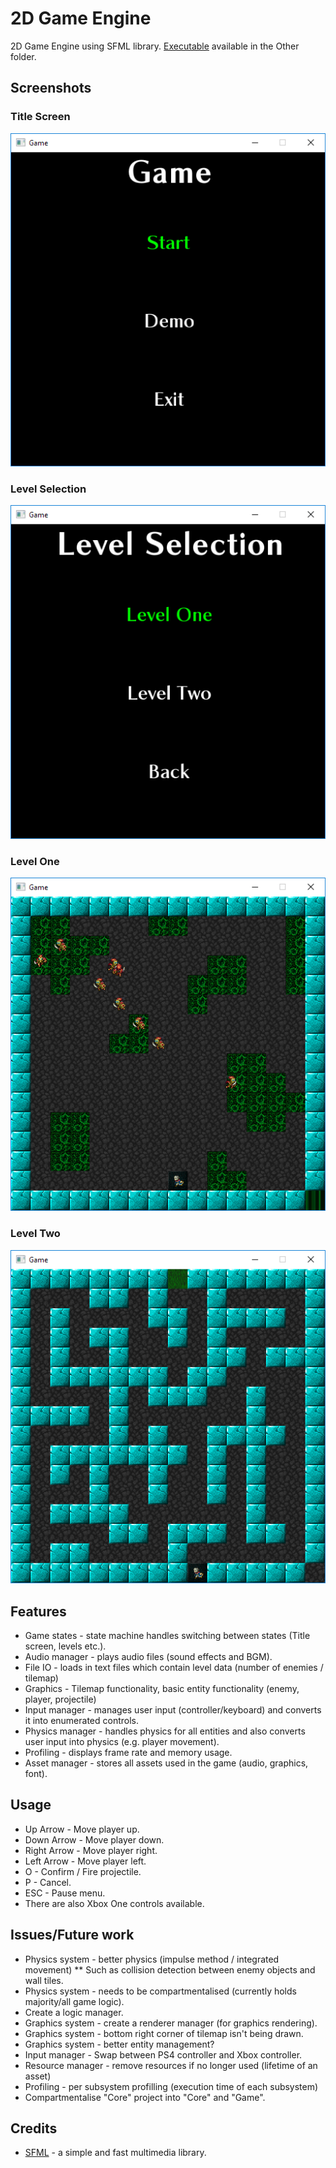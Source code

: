 # 2D Game Engine
2D Game Engine using SFML library. [Executable](https://github.com/ConnorLee2/2D-Game-Engine/tree/master/Other/Game%20Executable) available in the Other folder.

## Screenshots
### Title Screen
![alt text](https://raw.githubusercontent.com/ConnorLee2/2D-Game-Engine/master/Other/title_screen.png "title_screen")
### Level Selection
![alt text](https://raw.githubusercontent.com/ConnorLee2/2D-Game-Engine/master/Other/level_selection.png "level_selection")
### Level One
![alt text](https://raw.githubusercontent.com/ConnorLee2/2D-Game-Engine/master/Other/level_one.png "level_one")
### Level Two
![alt text](https://raw.githubusercontent.com/ConnorLee2/2D-Game-Engine/master/Other/level_two.png "level_two")

## Features
* Game states - state machine handles switching between states (Title screen, levels etc.).
* Audio manager - plays audio files (sound effects and BGM).
* File IO - loads in text files which contain level data (number of enemies / tilemap)
* Graphics - Tilemap functionality, basic entity functionality (enemy, player, projectile)
* Input manager - manages user input (controller/keyboard) and converts it into enumerated controls.
* Physics manager - handles physics for all entities and also converts user input into physics (e.g. player movement).
* Profiling - displays frame rate and memory usage.
* Asset manager - stores all assets used in the game (audio, graphics, font).

## Usage
* Up Arrow - Move player up.
* Down Arrow - Move player down.
* Right Arrow - Move player right.
* Left Arrow - Move player left.
* O - Confirm / Fire projectile.
* P - Cancel.
* ESC - Pause menu.
* There are also Xbox One controls available.

## Issues/Future work
* Physics system  - better physics (impulse method / integrated movement)
** Such as collision detection between enemy objects and wall tiles.
* Physics system  - needs to be compartmentalised (currently holds majority/all game logic).
* Create a logic manager.
* Graphics system - create a renderer manager (for graphics rendering).
* Graphics system - bottom right corner of tilemap isn't being drawn.
* Graphics system - better entity management?
* Input manager - Swap between PS4 controller and Xbox controller.
* Resource manager - remove resources if no longer used (lifetime of an asset)
* Profiling - per subsystem profilling (execution time of each subsystem)
* Compartmentalise "Core" project into "Core" and "Game".

## Credits
* [SFML](https://www.sfml-dev.org/) - a simple and fast multimedia library.
